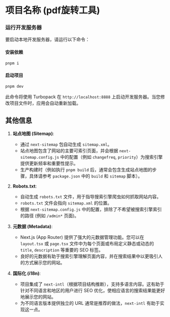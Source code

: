 # 项目名称 (pdf旋转工具)

### 运行开发服务器

要启动本地开发服务器，请运行以下命令：

#### 安装依赖

```bash
pnpm i
```
#### 启动项目

```bash
pnpm dev
```

此命令将使用 Turbopack 在 `http://localhost:8888` 上启动开发服务器。当您修改项目文件时，应用会自动重新加载。

## 其他信息


1.  **站点地图 (Sitemap)**:
    *   通过 `next-sitemap` 包自动生成 `sitemap.xml`。
    *   站点地图包含了网站的主要可索引页面，并会根据 `next-sitemap.config.js` 中的配置（例如 `changefreq`, `priority`）为搜索引擎提供更新频率和重要性提示。
    *   生产构建时（例如执行 `pnpm build` 后，通常会包含生成站点地图的步骤，具体请参考 `package.json` 中的 `build` 和 `sitemap` 脚本）。

2.  **Robots.txt**:
    *   自动生成 `robots.txt` 文件，用于指导搜索引擎爬虫如何抓取网站内容。
    *   `robots.txt` 文件会指向 `sitemap.xml` 的位置。
    *   根据 `next-sitemap.config.js` 中的配置，排除了不希望被搜索引擎索引的路径 (例如 `/admin*` 页面)。

3.  **元数据 (Metadata)**:
    *   Next.js (App Router) 提供了强大的元数据管理功能。您可以在 `layout.tsx` 或 `page.tsx` 文件中为每个页面或布局定义静态或动态的 `title`, `description` 等重要的 SEO 标签。
    *   良好的元数据有助于搜索引擎理解页面内容，并在搜索结果中以更吸引人的方式展示您的网站。

4.  **国际化 (i18n)**:
    *   项目集成了 `next-intl`（根据项目结构推断），支持多语言内容。这有助于针对不同语言和地区的用户进行 SEO 优化，使相应语言的搜索结果能更好地展示您的网站。
    *   为不同语言版本提供独立的 URL 通常是推荐的做法，`next-intl` 有助于实现这一点。

